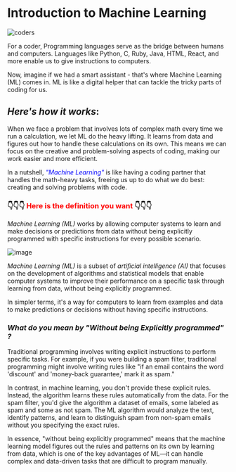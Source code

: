 # Introduction to Machine Learning 

![coders](https://media.giphy.com/media/26tn33aiTi1jkl6H6/giphy.gif)

For a coder, 
Programming languages serve as the bridge between humans and computers. Languages like Python, C, Ruby, Java, HTML, React, and more enable us to give instructions to computers.

Now, imagine if we had a smart assistant - that's where Machine Learning (ML) comes in. ML is like a digital helper that can tackle the tricky parts of coding for us.

## ***Here's how it works***: 
When we face a problem that involves lots of complex math every time we run a calculation, we let ML do the heavy lifting. 
It learns from data and figures out how to handle these calculations on its own. 
This means we can focus on the creative and problem-solving aspects of coding, making our work easier and more efficient.

In a nutshell, <span style="color:Blue"> *"Machine Learning"* </span> is like having a coding partner that handles the math-heavy tasks, freeing us up to do what we do best: creating and solving problems with code.

### 👇👇👇 <span style="color:red"> Here is the definition you want </span>👇👇👇

*Machine Learning (ML)* works by allowing computer systems to learn and make decisions or predictions from data without being explicitly programmed with specific instructions for every possible scenario. 

![image](https://github.com/Navadeep2000/ML-With-Navadeep/assets/90325434/6cf2de09-7334-4cfb-87b4-2ea8661ff4f0)

*Machine Learning (ML)* is a subset of *artificial intelligence (AI)* that focuses on the development of algorithms and statistical models that enable computer systems to improve their performance on a specific task through learning from data, without being explicitly programmed.

In simpler terms, it's a way for computers to learn from examples and data to make predictions or decisions without having specific instructions.

### *What do you mean by "Without being Explicitly programmed" ?*

Traditional programming involves writing explicit instructions to perform specific tasks. For example, if you were building a spam filter, traditional programming might involve writing rules like "if an email contains the word 'discount' and 'money-back guarantee,' mark it as spam."

In contrast, in machine learning, you don't provide these explicit rules. Instead, the algorithm learns these rules automatically from the data. For the spam filter, you'd give the algorithm a dataset of emails, some labeled as spam and some as not spam. The ML algorithm would analyze the text, identify patterns, and learn to distinguish spam from non-spam emails without you specifying the exact rules.

In essence, "without being explicitly programmed" means that the machine learning model figures out the rules and patterns on its own by learning from data, which is one of the key advantages of ML—it can handle complex and data-driven tasks that are difficult to program manually.
